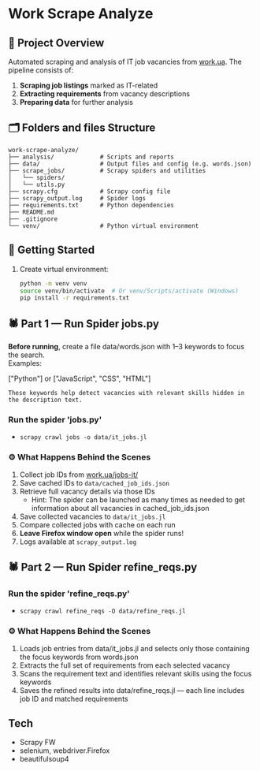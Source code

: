 # Work Scrape Analyze

## 📌 Project Overview
Automated scraping and analysis of IT job vacancies from [work.ua](https://work.ua/jobs-it/). The pipeline consists of:

1. **Scraping job listings** marked as IT-related
2. **Extracting requirements** from vacancy descriptions
3. **Preparing data** for further analysis

## 🗂️ Folders and files Structure
```
work-scrape-analyze/
├── analysis/             # Scripts and reports
├── data/                 # Output files and config (e.g. words.json)
├── scrape_jobs/          # Scrapy spiders and utilities
│   └── spiders/
│   └── utils.py          
├── scrapy.cfg            # Scrapy config file
├── scrapy_output.log     # Spider logs
├── requirements.txt      # Python dependencies
├── README.md             
├── .gitignore            
└── venv/                 # Python virtual environment
```


## 🚀 Getting Started
1. Create virtual environment:
   ```bash
   python -m venv venv
   source venv/bin/activate  # Or venv/Scripts/activate (Windows)
   pip install -r requirements.txt


## 🕷️ Part 1 — Run Spider jobs.py

**Before running**, create a file data/words.json with 1–3 keywords to focus the search. <br>
Examples:

["Python"]   or  ["JavaScript", "CSS", "HTML"]

`These keywords help detect vacancies with relevant skills hidden in the description text.`

### Run the spider 'jobs.py'

* `scrapy crawl jobs -o data/it_jobs.jl`

### ⚙️ What Happens Behind the Scenes

1. Collect job IDs from [work.ua/jobs-it/](https://work.ua/jobs-it)
2. Save cached IDs to `data/cached_job_ids.json`
3. Retrieve full vacancy details via those IDs
    * Hint: The spider can be launched as many times as needed to get 
   information about all vacancies in cached_job_ids.json
4. Save collected vacancies to `data/it_jobs.jl`
5. Compare collected jobs with cache on each run
6. **Leave Firefox window open** while the spider runs!
7. Logs available at `scrapy_output.log`

## 🕷️ Part 2 — Run Spider refine_reqs.py

### Run the spider 'refine_reqs.py'

* `scrapy crawl refine_reqs -O data/refine_reqs.jl`

### ⚙️ What Happens Behind the Scenes

1. Loads job entries from data/it_jobs.jl and selects only those containing the focus keywords from words.json
2. Extracts the full set of requirements from each selected vacancy
3. Scans the requirement text and identifies relevant skills using the focus keywords
4. Saves the refined results into data/refine_reqs.jl — each line includes job ID and matched requirements

##  Tech

* Scrapy FW
* selenium, webdriver.Firefox
* beautifulsoup4






